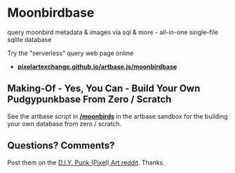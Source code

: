 # Moonbirdbase

query moonbird metadata & images via sql & more - all-in-one single-file sqlite database


Try the "serverless" query web page online

- [**pixelartexchange.github.io/artbase.js/moonbirdbase**](https://pixelartexchange.github.io/artbase.js/moonbirdbase/)








## Making-Of - Yes, You Can - Build Your Own Pudgypunkbase From Zero / Scratch

See the artbase script in [**/moonbirds**](https://github.com/pixelartexchange/moonbirds.sandbox/tree/master/moonbirds) in the artbase.sandbox for
the building your own database from zero / scratch.




## Questions? Comments?

Post them on the [D.I.Y. Punk (Pixel) Art reddit](https://old.reddit.com/r/DIYPunkArt). Thanks.

